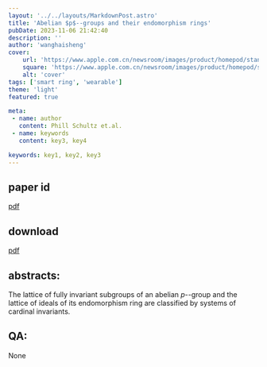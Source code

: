```yaml
---
layout: '../../layouts/MarkdownPost.astro'
title: 'Abelian $p$--groups and their endomorphism rings'
pubDate: 2023-11-06 21:42:40
description: ''
author: 'wanghaisheng'
cover:
    url: 'https://www.apple.com.cn/newsroom/images/product/homepod/standard/Apple-HomePod-hero-230118_big.jpg.large_2x.jpg'
    square: 'https://www.apple.com.cn/newsroom/images/product/homepod/standard/Apple-HomePod-hero-230118_big.jpg.large_2x.jpg'
    alt: 'cover'
tags: ['smart ring', 'wearable'] 
theme: 'light'
featured: true

meta:
 - name: author
   content: Phill Schultz et.al.
 - name: keywords
   content: key3, key4

keywords: key1, key2, key3
---
```


## paper id
[pdf](2311.01760v1)
## download
[pdf]([2311.01760v1](http://arxiv.org/abs/2311.01760v1))
## abstracts:
The lattice of fully invariant subgroups of an abelian $p$--group and the lattice of ideals of its endomorphism ring are classified by systems of cardinal invariants.
## QA:
None
